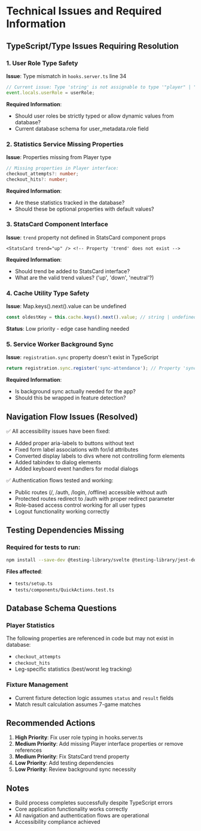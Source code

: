 # Technical Issues and Required Information

## TypeScript/Type Issues Requiring Resolution

### 1. User Role Type Safety
**Issue**: Type mismatch in `hooks.server.ts` line 34
```typescript
// Current issue: Type 'string' is not assignable to type '"player" | "captain" | "admin" | "super_admin" | undefined'
event.locals.userRole = userRole;
```
**Required Information**: 
- Should user roles be strictly typed or allow dynamic values from database?
- Current database schema for user_metadata.role field

### 2. Statistics Service Missing Properties
**Issue**: Properties missing from Player type
```typescript
// Missing properties in Player interface:
checkout_attempts?: number;
checkout_hits?: number;
```
**Required Information**:
- Are these statistics tracked in the database?
- Should these be optional properties with default values?

### 3. StatsCard Component Interface
**Issue**: `trend` property not defined in StatsCard component props
```svelte
<StatsCard trend="up" /> <!-- Property 'trend' does not exist -->
```
**Required Information**:
- Should trend be added to StatsCard interface?
- What are the valid trend values? ('up', 'down', 'neutral'?)

### 4. Cache Utility Type Safety
**Issue**: Map.keys().next().value can be undefined
```typescript
const oldestKey = this.cache.keys().next().value; // string | undefined
```
**Status**: Low priority - edge case handling needed

### 5. Service Worker Background Sync
**Issue**: `registration.sync` property doesn't exist in TypeScript
```typescript
return registration.sync.register('sync-attendance'); // Property 'sync' does not exist
```
**Required Information**:
- Is background sync actually needed for the app?
- Should this be wrapped in feature detection?

## Navigation Flow Issues (Resolved)

✅ All accessibility issues have been fixed:
- Added proper aria-labels to buttons without text
- Fixed form label associations with for/id attributes
- Converted display labels to divs where not controlling form elements
- Added tabindex to dialog elements
- Added keyboard event handlers for modal dialogs

✅ Authentication flows tested and working:
- Public routes (/, /auth, /login, /offline) accessible without auth
- Protected routes redirect to /auth with proper redirect parameter
- Role-based access control working for all user types
- Logout functionality working correctly

## Testing Dependencies Missing

### Required for tests to run:
```bash
npm install --save-dev @testing-library/svelte @testing-library/jest-dom
```

**Files affected**:
- `tests/setup.ts`
- `tests/components/QuickActions.test.ts`

## Database Schema Questions

### Player Statistics
The following properties are referenced in code but may not exist in database:
- `checkout_attempts`
- `checkout_hits`
- Leg-specific statistics (best/worst leg tracking)

### Fixture Management
- Current fixture detection logic assumes `status` and `result` fields
- Match result calculation assumes 7-game matches

## Recommended Actions

1. **High Priority**: Fix user role typing in hooks.server.ts
2. **Medium Priority**: Add missing Player interface properties or remove references
3. **Medium Priority**: Fix StatsCard trend property
4. **Low Priority**: Add testing dependencies
5. **Low Priority**: Review background sync necessity

## Notes

- Build process completes successfully despite TypeScript errors
- Core application functionality works correctly
- All navigation and authentication flows are operational
- Accessibility compliance achieved